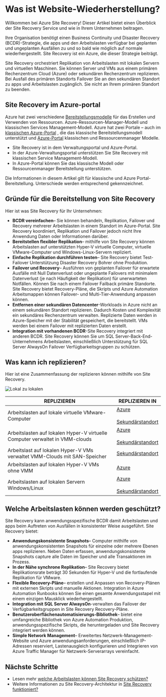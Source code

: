 <properties
    pageTitle="Was ist Website-Wiederherstellung? | Microsoft Azure"
    description="Übersicht über Azure Site Recovery Service und Bereitstellungsszenarien zusammengefasst."
    services="site-recovery"
    documentationCenter=""
    authors="rayne-wiselman"
    manager="cfreeman"
    editor=""/>

<tags
    ms.service="site-recovery"
    ms.devlang="na"
    ms.topic="get-started-article"
    ms.tgt_pltfrm="na"
    ms.workload="storage-backup-recovery"
    ms.date="10/13/2016"
    ms.author="raynew"/>

#  <a name="what-is-site-recovery"></a>Was ist Website-Wiederherstellung?

Willkommen bei Azure Site Recovery! Dieser Artikel bietet einen Überblick der Site Recovery Service und wie in Ihrem Unternehmen beitragen.

Ihre Organisation benötigt einen Business Continuity und Disaster Recovery (BCDR)-Strategie, die apps und den Arbeitslasten verfügbar bei geplanten und ungeplanten Ausfällen zu und so bald wie möglich auf normale wiederhergestellt. Site Recovery ist ein Azure, die dieser Strategie beiträgt.

Site Recovery orchestriert Replikation von Arbeitslasten mit lokalen Servern und virtuellen Maschinen. Sie können Server und VMs aus einem primären Rechenzentrum Cloud (Azure) oder sekundären Rechenzentrum replizieren. Bei Ausfall des primären Standorts Failover Sie an den sekundären Standort zu apps und Arbeitslasten zugänglich. Sie nicht an Ihrem primären Standort zu beenden.

## <a name="site-recovery-in-the-azure-portal"></a>Site Recovery im Azure-portal

Azure hat zwei verschiedene [Bereitstellungsmodelle](../resource-manager-deployment-model.md) für das Erstellen und Verwenden von Ressourcen. Azure-Ressourcen-Manager-Modell und klassischen Services Management-Modell. Azure hat zwei Portale – auch im [klassischen Azure-Portal](https://manage.windowsazure.com/) , die das klassische Bereitstellungsmodell unterstützt und [Azure-Portal](https://portal.azure.com) klassischen und Ressourcenmanager Modelle.

- Site Recovery ist in dem Verwaltungsportal und Azure-Portal.
- In der Azure-Verwaltungsportal unterstützen Sie Site Recovery mit klassischen Service Management-Modell.
- In Azure-Portal können Sie das klassische Modell oder Ressourcenmanager Bereitstellung unterstützen. 

Die Informationen in diesem Artikel gilt für klassische und Azure Portal-Bereitstellung. Unterschiede werden entsprechend gekennzeichnet.


## <a name="why-deploy-site-recovery"></a>Gründe für die Bereitstellung von Site Recovery

Hier ist was Site Recovery für Ihr Unternehmen:

- **BCDR vereinfachen**– Sie können behandeln, Replikation, Failover und Recovery mehrerer Arbeitslasten in einem Standort im Azure-Portal. Site Recovery koordiniert, Replikation und Failover jedoch nicht Ihre Anwendung Daten oder Informationen darüber.
- **Bereitstellen flexibler Replikation**– mithilfe von Site Recovery können Arbeitslasten auf unterstützten Hyper-V virtuelle Computer, virtuelle VMware-Computer und Windows-Linux-Servern repliziert.
- **Einfache Replikation durchführen testen**– Site Recovery bietet Test-Failover Unterstützung Disaster Recovery Bohrer ohne Produktion.
- **Failover und Recovery**– Ausführen von geplanten Failover für erwartete Ausfälle mit Null Datenverlust oder ungeplante Failovers mit minimalem Datenverlust (je nach Häufigkeit der Replikation) für unerwarteten Notfällen. Können Sie nach einem Failover Failback primäre Standorte. Site Recovery bietet Recovery-Pläne, die Skripts und Azure Automation Arbeitsmappen können Failover- und Multi-Tier-Anwendung anpassen können.
- **Entfernen einer sekundären Datencenter**-Workloads in Azure nicht an einem sekundären Standort replizieren. Dadurch Kosten und Komplexität ein sekundäres Rechenzentrum verwalten. Replizierte Daten werden in Azure-Speicher mit der Stabilität gespeichert, die bereitstellt. VMs werden bei einem Failover mit replizierten Daten erstellt.
- **Integration mit vorhandenen BCDR**-Site Recovery integriert mit anderen BCDR. Site Recovery können Sie um SQL Server-Back-End-Unternehmens Arbeitslasten, einschließlich Unterstützung für SQL Server AlwaysOn Failover Verfügbarkeitsgruppen zu schützen.

## <a name="what-can-i-replicate"></a>Was kann ich replizieren?

Hier ist eine Zusammenfassung der replizieren können mithilfe von Site Recovery.

![Lokal zu lokalen](./media/site-recovery-overview/asr-overview-graphic.png)

**REPLIZIEREN** | **REPLIZIEREN IN** 
---|---
Arbeitslasten auf lokale virtuelle VMware-Computer | [Azure](site-recovery-vmware-to-azure-classic.md)<br/><br/> [Sekundärstandort](site-recovery-vmware-to-vmware.md)
Arbeitslasten auf lokalen Hyper-V virtuelle Computer verwaltet in VMM-clouds  | [Azure](site-recovery-vmm-to-azure.md)<br/><br/> [Sekundärstandort](site-recovery-vmm-to-vmm.md) 
Arbeitslast auf lokalen Hyper-V VMs verwaltet VMM-Clouds mit SAN-Speicher|  [Sekundärstandort](site-recovery-vmm-san.md)
Arbeitslasten auf lokalen Hyper-V VMs ohne VMM | [Azure](site-recovery-hyper-v-site-to-azure.md)
Arbeitslasten auf lokalen Servern Windows/Linux | [Azure](site-recovery-vmware-to-azure-classic.md)<br/><br/> [Sekundärstandort](site-recovery-vmware-to-vmware.md)


## <a name="what-workloads-can-i-protect"></a>Welche Arbeitslasten können werden geschützt?

Site Recovery kann anwendungsspezifische BCDR damit Arbeitslasten und apps beim Auftreten von Ausfällen in konsistenter Weise ausgeführt. Site Recovery bietet:

- **Anwendungskonsistente Snapshots**– Computer mithilfe von anwendungskonsistenten Snapshots für einzelne oder mehrere Ebenen apps replizieren. Neben Daten erfassen, anwendungskonsistente Snapshots capture alle Daten im Speicher und alle Transaktionen im Prozess.
- **In der Nähe synchrone Replikation**– Site Recovery bietet Replikationsrate beträgt 30 Sekunden für Hyper-V und die fortlaufende Replikation für VMware.
- **Flexible Recovery-Pläne**– erstellen und Anpassen von Recovery-Plänen mit externen Skripts und manuelle Aktionen. Integration in Azure Automation Runbooks können Sie einen gesamte Anwendungsstapel mit einem einzigen Mausklick wiederhergestellt.
- **Integration mit SQL Server AlwaysOn**-verwalten das Failover der Verfügbarkeitsgruppen in Site Recovery Recovery-Pläne.
- **Benutzeroberflächenautomatisierungs-Bibliothek**– bietet eine umfangreiche Bibliothek von Azure Automation Produktion, anwendungsspezifische Skripts, die heruntergeladen und Site Recovery integriert werden können.
- **Simple Network Management**– Erweitertes Netzwerk-Management-Website und Azure anwendungsanforderungen, einschließlich IP-Adressen reserviert, Lastenausgleich konfigurieren und Integrieren von Azure Traffic Manager für Netzwerk-Serverarrays vereinfacht.


## <a name="next-steps"></a>Nächste Schritte

- Lesen mehr [welche Arbeitslasten können Site Recovery schützen?](site-recovery-workload.md)
- Weitere Informationen zu Site Recovery-Architektur in [Site Recovery funktioniert?](site-recovery-components.md)
 

